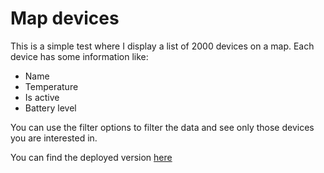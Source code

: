 # Map devices

This is a simple test where I display a list of 2000 devices on a map. Each device has some information like:
- Name
- Temperature
- Is active
- Battery level

You can use the filter options to filter the data and see only those devices you are interested in.

You can find the deployed version [here](https://map-devices.netlify.com/)
